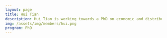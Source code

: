 ```yaml
---
layout: page
title: Hui Tian
description: Hui Tian is working towards a PhD on economic and distributed model predictive controllers with applications in the pulp and paper industry.
img: /assets/img/members/hui.png
program: PhD
---
```


<img class="profile_img" src="{{ page.img | prepend: site.baseurl | prepend: site.url }}" alt=""/>